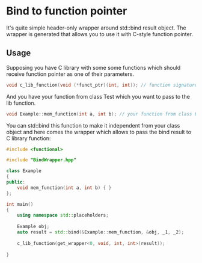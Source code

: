 # Bind to function pointer

It's quite simple header-only wrapper around std::bind result object. The wrapper is generated that allows you to use it with C-style function pointer.

## Usage

Supposing you have C library with some some functions which should receive function pointer as one of their parameters.

```cpp
void c_lib_function(void (*funct_ptr)(int, int)); // function signature from C lib
```

And you have your function from class Test which you want to pass to the lib function.

```cpp
void Example::mem_function(int a, int b); // your function from class Example
```

You can std::bind this function to make it independent from your class object and here comes the wrapper which allows to pass the bind result to C library function:

```cpp
#include <functional>

#include "BindWrapper.hpp"

class Example
{
public:
    void mem_function(int a, int b) { }
};

int main()
{
    using namespace std::placeholders;
    
    Example obj;
    auto result = std::bind(&Example::mem_function, &obj, _1, _2);
    
    c_lib_function(get_wrapper<0, void, int, int>(result));
    
}

```

